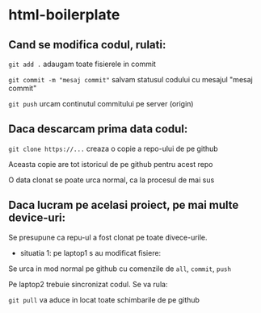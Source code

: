 # html-boilerplate

## Cand se modifica codul, rulati:

`git add .` adaugam toate fisierele in commit

`git commit -m "mesaj commit"` salvam statusul codului cu mesajul "mesaj commit"

`git push` urcam continutul commitului pe server (origin)

## Daca descarcam prima data codul:

`git clone https://...` creaza o copie a repo-ului de pe github

Aceasta copie are tot istoricul de pe github pentru acest repo

O data clonat se poate urca normal, ca la procesul de mai sus

## Daca lucram pe acelasi proiect, pe mai multe device-uri:

Se presupune ca repu-ul a fost clonat pe toate divece-urile.

- situatia 1: pe laptop1 s au modificat fisiere:

Se urca in mod normal pe github cu comenzile de `all`, `commit`, `push`

Pe laptop2 trebuie sincronizat codul. Se va rula:

`git pull` va aduce in locat toate schimbarile de pe github
